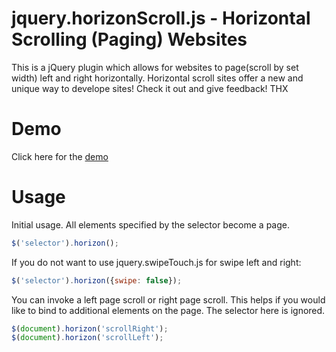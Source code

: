 jquery.horizonScroll.js - Horizontal Scrolling (Paging) Websites
=======================
This is a jQuery plugin which allows for websites to page(scroll by set width) left and right horizontally. Horizontal scroll sites offer a new and unique way to develope sites! Check it out and give feedback! THX

Demo
=======================
Click here for the [demo](http://trgraglia.github.io/jquery.horizonScroll.js/demo/index.html)

Usage
=======================
Initial usage. All elements specified by the selector become a page.
```javascript
$('selector').horizon();
```

If you do not want to use jquery.swipeTouch.js for swipe left and right:
```javascript
$('selector').horizon({swipe: false});
```

You can invoke a left page scroll or right page scroll. This helps if you would like to bind to additional elements on the page.
The selector here is ignored.
```javascript
$(document).horizon('scrollRight');
$(document).horizon('scrollLeft');
```



